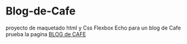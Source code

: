 # Blog-de-Cafe
proyecto de maquetado html y Css Flexbox Echo para un blog de Cafe
prueba la pagina [BLOG de CAFE](https://blog-cafe-pages.netlify.app)
